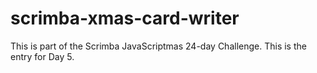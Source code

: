 # scrimba-xmas-card-writer

This is part of the Scrimba JavaScriptmas 24-day Challenge. This is the entry for Day 5.
